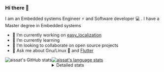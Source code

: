 ### Hi there 👋

I am an Embedded systems Engineer ⚡️ and Software developer 💻 . I have a Master degree in Embedded systems
- 🔭 I’m currently working on [easy_localization](https://pub.dev/packages/easy_localization)
- 🌱 I’m currently learning 
- 👯 I’m looking to collaborate on open source projects
- 💬 Ask me about  Gnu/Linux 🐧 and [Flutter](https://flutter.dev) 

<a href="https://profile-summary-for-github.com/user/aissat">
  <img align="left" height="170px" src="https://github-readme-stats.vercel.app/api?username=aissat&show_icons=true&line_height=27&count_private=true&include_all_commits=true" alt="aissat's GitHub stats"/>
  <img src="https://github-readme-stats.vercel.app/api/top-langs/?username=aissat&hide_langs_below=5&layout=compact" alt="aissat's language stats"/>
</a>

<details>
<summary>Detailed stats</summary>
 

### 🧐 Waka Stats

<!--START_SECTION:waka-->
![Code Time](http://img.shields.io/badge/Code%20Time-5%2C214%20hrs%2026%20mins-blue)

![Profile Views](http://img.shields.io/badge/Profile%20Views-0-blue)

![Lines of code](https://img.shields.io/badge/From%20Hello%20World%20I%27ve%20Written-2.0%20million%20lines%20of%20code-blue)

**🐱 My GitHub Data** 

> 📦 120.3 kB Used in GitHub's Storage 
 > 
> 🏆 39 Contributions in the Year 2023
 > 
> 💼 Opted to Hire
 > 
> 📜 164 Public Repositories 
 > 
> 🔑 25 Private Repositories 
 > 
**I'm a Night 🦉** 

```text
🌞 Morning                394 commits         ██░░░░░░░░░░░░░░░░░░░░░░░   07.64 % 
🌆 Daytime                780 commits         ████░░░░░░░░░░░░░░░░░░░░░   15.13 % 
🌃 Evening                2227 commits        ███████████░░░░░░░░░░░░░░   43.18 % 
🌙 Night                  1756 commits        █████████░░░░░░░░░░░░░░░░   34.05 % 
```
📅 **I'm Most Productive on Thursday** 

```text
Monday                   472 commits         ██░░░░░░░░░░░░░░░░░░░░░░░   09.15 % 
Tuesday                  848 commits         ████░░░░░░░░░░░░░░░░░░░░░   16.44 % 
Wednesday                619 commits         ███░░░░░░░░░░░░░░░░░░░░░░   12.00 % 
Thursday                 946 commits         █████░░░░░░░░░░░░░░░░░░░░   18.34 % 
Friday                   895 commits         ████░░░░░░░░░░░░░░░░░░░░░   17.36 % 
Saturday                 820 commits         ████░░░░░░░░░░░░░░░░░░░░░   15.90 % 
Sunday                   557 commits         ███░░░░░░░░░░░░░░░░░░░░░░   10.80 % 
```


📊 **This Week I Spent My Time On** 

```text
🕑︎ Time Zone: Africa/Algiers

💬 Programming Languages: 
Dart                     42 hrs 10 mins      █████████████████████████   98.57 % 
JSON                     18 mins             ░░░░░░░░░░░░░░░░░░░░░░░░░   00.71 % 
YAML                     9 mins              ░░░░░░░░░░░░░░░░░░░░░░░░░   00.35 % 
Other                    4 mins              ░░░░░░░░░░░░░░░░░░░░░░░░░   00.19 % 
XML                      4 mins              ░░░░░░░░░░░░░░░░░░░░░░░░░   00.17 % 

🔥 Editors: 
VS Code                  42 hrs 47 mins      █████████████████████████   100.00 % 

💻 Operating System: 
Linux                    42 hrs 47 mins      █████████████████████████   100.00 % 
```

**I Mostly Code in Dart** 

```text
TypeScript               10 repos            ███░░░░░░░░░░░░░░░░░░░░░░   11.36 % 
PHP                      7 repos             ██░░░░░░░░░░░░░░░░░░░░░░░   07.95 % 
C++                      7 repos             ██░░░░░░░░░░░░░░░░░░░░░░░   07.95 % 
CSS                      3 repos             █░░░░░░░░░░░░░░░░░░░░░░░░   03.41 % 
Dockerfile               3 repos             █░░░░░░░░░░░░░░░░░░░░░░░░   03.41 % 
```



**Timeline**

![Lines of Code chart](https://raw.githubusercontent.com/aissat/aissat/master/assets/bar_graph.png)


 Last Updated on 20/07/2023 01:08:54 UTC
<!--END_SECTION:waka-->

</details>

